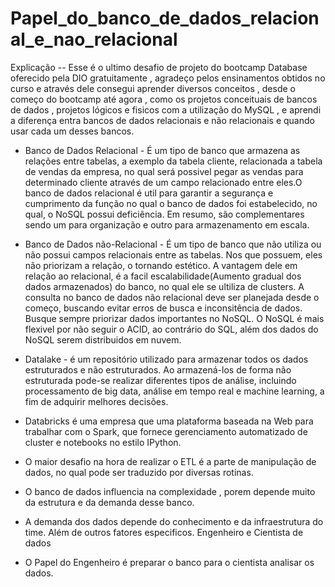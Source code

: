 # Papel_do_banco_de_dados_relacional_e_nao_relacional

Explicação -- Esse é o ultimo desafio de projeto do bootcamp Database oferecido pela DIO gratuitamente , agradeço pelos ensinamentos obtidos no curso e através dele consegui aprender diversos conceitos , desde o começo do bootcamp até agora , como os projetos conceituais de bancos de dados , projetos lógicos e fisicos com a utilização do MySQL , e aprendi a diferença entra bancos de dados relacionais e não relacionais e quando usar cada um desses bancos.

- Banco de Dados Relacional - É um tipo de banco que armazena as relações entre tabelas, a exemplo da tabela cliente, relacionada a tabela de vendas da empresa, no qual será possivel pegar as vendas para determinado cliente através de um campo relacionado entre eles.O banco de dados relacional é util para garantir a segurança e cumprimento da função no qual o banco de dados foi estabelecido, no qual, o NoSQL possui deficiência. Em resumo, são complementares sendo um para organização e outro para armazenamento em escala.

- Banco de Dados não-Relacional - É um tipo de banco que não utiliza ou não possui campos relacionais entre as tabelas. Nos que possuem, eles não priorizam a relação, o tornando estético. A vantagem dele em relação ao relacional, é a facil escalabilidade(Aumento gradual dos dados armazenados) do banco, no qual ele se ultiliza de clusters. A consulta no banco de dados não relacional deve ser planejada desde o começo, buscando evitar erros de busca e inconsitência de dados. Busque sempre priorizar dados importantes no NoSQL. O NoSQL é mais flexivel por não seguir o ACID, ao contrário do SQL, além dos dados do NoSQL serem distribuidos em nuvem.

- Datalake - é um repositório utilizado para armazenar todos os dados estruturados e não estruturados. Ao armazená-los de forma não estruturada pode-se realizar diferentes tipos de análise, incluindo processamento de big data, análise em tempo real e machine learning, a fim de adquirir melhores decisões.

- Databricks é uma empresa que uma plataforma baseada na Web para trabalhar com o Spark, que fornece gerenciamento automatizado de cluster e notebooks no estilo IPython.

- O maior desafio na hora de realizar o ETL é a parte de manipulação de dados, no qual pode ser traduzido por diversas rotinas. 

- O banco de dados influencia na complexidade , porem depende muito da estrutura e da demanda desse banco.

-  A demanda dos dados depende do conhecimento e da infraestrutura do time. Além de outros fatores especificos.
Engenheiro e Cientista de dados

- O Papel do Engenheiro é preparar o banco para o cientista analisar os dados.
